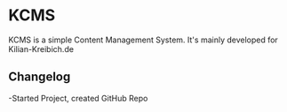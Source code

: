 <h1>KCMS</h1>
<p>KCMS is a simple Content Management System. It's mainly developed for Kilian-Kreibich.de</p>
<h2>Changelog</h2>
<p>-Started Project, created GitHub Repo</p>